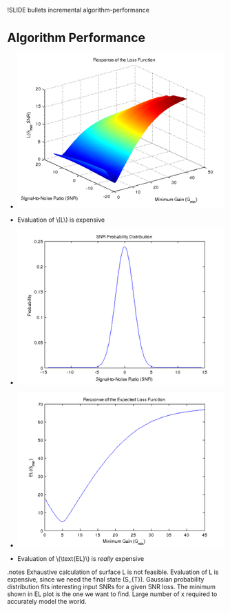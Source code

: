 !SLIDE bullets incremental algorithm-performance

<script type="text/javascript">
  $('.algorithm-performance').bind('showoff:show', algorithmPerformanceReset)
  $('.algorithm-performance').bind('showoff:incr', algorithmPerformanceForward);
</script>

# Algorithm Performance
* ![Loss Function Response](loss-function-response.png)

* Evaluation of \\(L\\) is expensive

* ![Probability Distribution](snr-probabilities.png)

* ![Expected Loss Function Response](expected-loss-function-response.png)

* Evaluation of \\(\text{EL}\\) is _really_ expensive

.notes Exhaustive calculation of surface L is not feasible. Evaluation of L is expensive, since we need the final state \(S_{T}\). Gaussian probability distribution fits interesting input SNRs for a given SNR loss. The minimum shown in EL plot is the one we want to find. Large number of x required to accurately model the world.

